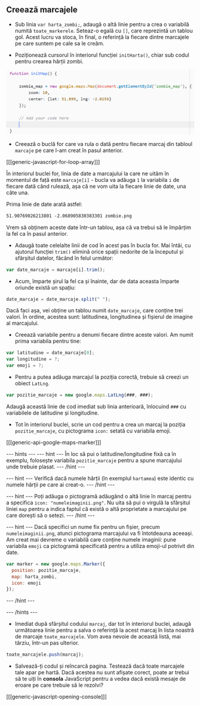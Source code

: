 ## Creează marcajele

+ Sub linia `var harta_zombi;`, adaugă o altă linie pentru a crea o variabilă numită `toate_markerele`. Seteaz-o egală cu `[]`, care reprezintă un tablou gol. Acest lucru va stoca, în final, o referință la fiecare dintre marcajele pe care suntem pe cale sa le creăm.

+ Poziționează cursorul în interiorul funcției `initHarta()`, chiar sub codul pentru crearea hărții zombi.

![Adaugă codul marcajului aici](images/add-marker-code.png)

+ Creează o buclă for care va rula o dată pentru fiecare marcaj din tabloul `marcaje` pe care l-am creat în pasul anterior.

[[[generic-javascript-for-loop-array]]]

În interiorul buclei for, linia de date a marcajului la care ne uităm în momentul de față este `marcaje[i]` - bucla va adăuga `1` la variabila `i` de fiecare dată când rulează, așa că ne vom uita la fiecare linie de date, una câte una.

Prima linie de date arată astfel:

```html
51.90769026213801 -2.068905830383301 zombie.png
```

Vrem să obținem aceste date într-un tablou, așa că va trebui să le împărțim la fel ca în pasul anterior.

+ Adaugă toate celelalte linii de cod în acest pas în bucla for. Mai întâi, cu ajutorul funcției `trim()` elimină orice spații nedorite de la începutul și sfârșitul datelor, făcând în felul următor:

```JavaScript
var date_marcaje = marcaje[i].trim();
```

+ Acum, împarte șirul la fel ca și înainte, dar de data aceasta împarte oriunde există un spațiu:

```JavaScript
date_marcaje = date_marcaje.split(" ");
```

Dacă faci așa, vei obține un tablou numit `date_marcaje`, care conține trei valori. În ordine, acestea sunt: latitudinea, longitudinea și fișierul de imagine al marcajului.

+ Creează variabile pentru a denumi fiecare dintre aceste valori. Am numit prima variabila pentru tine:

```JavaScript
var latitudine = date_marcaje[0];
var longitudine = ?;
var emoji = ?;
```

+ Pentru a putea adăuga marcajul la poziția corectă, trebuie să creezi un obiect `LatLng`.

```JavaScript
var pozitie_marcaje = new google.maps.LatLng(###, ###);
```

Adaugă această linie de cod imediat sub linia anterioară, înlocuind `###` cu variabilele de latitudine și longitudine.

+ Tot în interiorul buclei, scrie un cod pentru a crea un marcaj la poziția `pozitie_marcaje`, cu pictograma `icon:` setată cu variabila emoji.

[[[generic-api-google-maps-marker]]]

\--- hints \--- \--- hint \--- În loc să pui o latitudine/longitudine fixă ca în exemplu, folosește variabila `pozitie_marcaje` pentru a spune marcajului unde trebuie plasat. \--- /hint \---

\--- hint \--- Verifică dacă numele hărții (în exemplul `hartamea`) este identic cu numele hărții pe care ai creat-o. \--- /hint \---

\--- hint \--- Poți adăuga o pictogramă adăugând o altă linie în marcaj pentru a specifica `icon: "numeleimaginii.png"`. Nu uita să pui o virgulă la sfârșitul liniei `map` pentru a indica faptul că există o altă proprietate a marcajului pe care dorești să o setezi. \--- /hint \---

\--- hint \--- Dacă specifici un nume fix pentru un fișier, precum `numeleimaginii.png`, atunci pictograma marcajului va fi întotdeauna aceeași. Am creat mai devreme o variabilă care conține numele imaginii: pune variabila `emoji` ca pictogramă specificată pentru a utiliza emoji-ul potrivit din date.

```JavaScript
var marker = new google.maps.Marker({
  position: pozitie_marcaje,
  map: harta_zombi,
  icon: emoji
});
```

\--- /hint \---

\--- /hints \---

+ Imediat după sfârșitul codului `marcaj`, dar tot în interiorul buclei, adaugă următoarea linie pentru a salva o referință la acest marcaj în lista noastră de marcaje `toate_marcajele`. Vom avea nevoie de această listă, mai târziu, într-un pas ulterior.

```JavaScript
toate_marcajele.push(marcaj);
```

+ Salvează-ți codul și reîncarcă pagina. Testează dacă toate marcajele tale apar pe hartă. Dacă acestea nu sunt afișate corect, poate ar trebui să te uiți în **consola** JavaScript pentru a vedea dacă există mesaje de eroare pe care trebuie să le rezolvi?

[[[generic-javascript-opening-console]]]